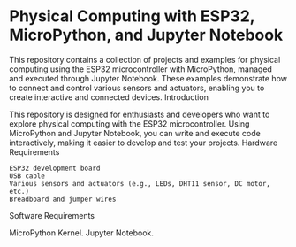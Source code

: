 # Physical Computing with ESP32, MicroPython, and Jupyter Notebook

This repository contains a collection of projects and examples for physical computing using the ESP32 microcontroller with MicroPython, managed and executed through Jupyter Notebook. These examples demonstrate how to connect and control various sensors and actuators, enabling you to create interactive and connected devices.
Introduction

This repository is designed for enthusiasts and developers who want to explore physical computing with the ESP32 microcontroller. Using MicroPython and Jupyter Notebook, you can write and execute code interactively, making it easier to develop and test your projects.
Hardware Requirements

    ESP32 development board
    USB cable
    Various sensors and actuators (e.g., LEDs, DHT11 sensor, DC motor, etc.)
    Breadboard and jumper wires

Software Requirements

   MicroPython Kernel.
   Jupyter Notebook.
